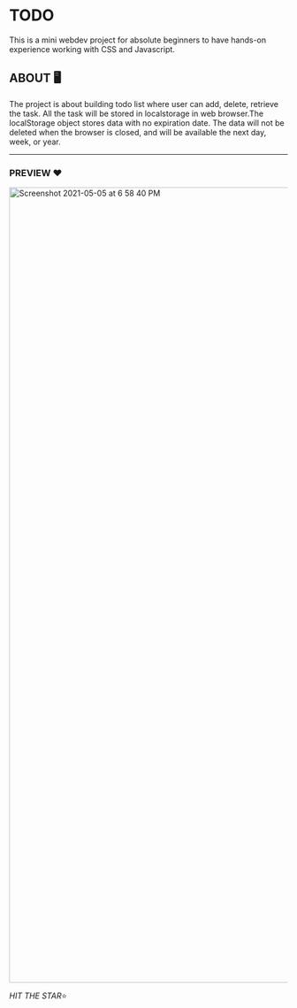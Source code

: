 # TODO
This is a mini webdev project for absolute beginners to have hands-on experience working with CSS and Javascript.
 
 ## ABOUT 🖥️
The project is about building todo list where user can add, delete, retrieve the task. All the task will be stored in localstorage in web browser.The localStorage object stores data with no expiration date. The data will not be deleted when the browser is closed, and will be available the next day, week, or year.

    
  ---
  
  ### PREVIEW ❤️
 <img width="1438" alt="Screenshot 2021-05-05 at 6 58 40 PM" src="https://user-images.githubusercontent.com/63841527/117149882-40b25380-add5-11eb-9bf1-a87e1ccbd09d.png">

    
  *HIT THE STAR*⭐ 
 
